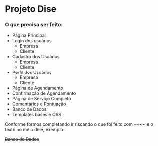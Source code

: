 # Projeto Dise

### O que precisa ser feito:
* Página Principal
* Login dos usuários
    * Empresa
    * Cliente
* Cadastro dos Usuários
    * Empresa
    * Cliente
* Perfil dos Usuários
    * Empresa
    * Cliente
* Página de Agendamento
* Confirmação de Agendamento
* Página de Serviço Completo
* Comentários e Pontuação
* Banco de Dados
* Templates bases e CSS

Conforme formos completando ir riscando o que foi feito com ~~~~ e o texto no meio dele, exemplo:

~~Banco de Dados~~